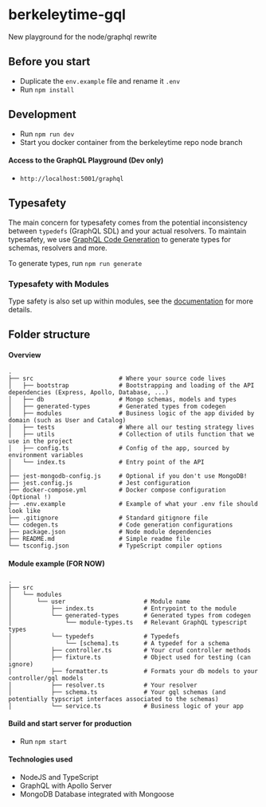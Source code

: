 # berkeleytime-gql

New playground for the node/graphql rewrite

## Before you start

- Duplicate the `env.example` file and rename it `.env`
- Run `npm install`

## Development

- Run `npm run dev`
- Start you docker container from the berkeleytime repo node branch

#### Access to the GraphQL Playground (Dev only)

- `http://localhost:5001/graphql`

## Typesafety

The main concern for typesafety comes from the potential inconsistency between `typedefs` (GraphQL SDL) and your actual resolvers. To maintain typesafety, we use [GraphQL Code Generation](https://www.the-guild.dev/graphql/codegen/docs/getting-started) to generate types for schemas, resolvers and more.

To generate types, run `npm run generate`

### Typesafety with Modules

Type safety is also set up within modules, see the [documentation](https://www.the-guild.dev/graphql/codegen/docs/guides/graphql-modules) for more details.

## Folder structure

#### Overview

```
.
├── src                        # Where your source code lives
│   ├── bootstrap              # Bootstrapping and loading of the API dependencies (Express, Apollo, Database, ...)
│   ├── db                     # Mongo schemas, models and types
│   ├── generated-types        # Generated types from codegen
│   ├── modules                # Business logic of the app divided by domain (such as User and Catalog)
│   ├── tests                  # Where all our testing strategy lives
│   ├── utils                  # Collection of utils function that we use in the project
│   ├── config.ts              # Config of the app, sourced by environment variables
│   └── index.ts               # Entry point of the API
│
├── jest-mongodb-config.js     # Optional if you don't use MongoDB!
├── jest.config.js             # Jest configuration
├── docker-compose.yml         # Docker compose configuration (Optional !)
├── .env.example               # Example of what your .env file should look like
├── .gitignore                 # Standard gitignore file
└── codegen.ts                 # Code generation configurations
├── package.json               # Node module dependencies
├── README.md                  # Simple readme file
└── tsconfig.json              # TypeScript compiler options
```

#### Module example (FOR NOW)

```
.
├── src
│   └── modules
│       └── user                      # Module name
│           ├── index.ts              # Entrypoint to the module
│           └── generated-types       # Generated types from codegen
│               └── module-types.ts   # Relevant GraphQL typescript types
│           └── typedefs              # Typedefs
│               └── [schema].ts       # A typedef for a schema
│           ├── controller.ts         # Your crud controller methods
│           ├── fixture.ts            # Object used for testing (can ignore)
│           ├── formatter.ts          # Formats your db models to your controller/gql models
│           ├── resolver.ts           # Your resolver
│           ├── schema.ts             # Your gql schemas (and potentially typscript interfaces associated to the schemas)
│           └── service.ts            # Business logic of your app
```

#### Build and start server for production

- Run `npm start`

#### Technologies used

- NodeJS and TypeScript
- GraphQL with Apollo Server
- MongoDB Database integrated with Mongoose
